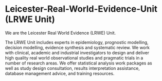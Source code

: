 # Leicester-Real-World-Evidence-Unit (LRWE Unit)

We are the Leicester Real World Evidence (LRWE) Unit.

The LRWE Unit includes experts in epidemiology, prognostic modelling, decision modelling, evidence synthesis and systematic review. 
We work with clinical, academic and industrial investigators to design and deliver high quality real world observational studies and pragmatic trials in a number of research areas. 
We offer statistical analysis work packages as well as study design consultation, results interpretation assistance, database management advice, and training resources.
